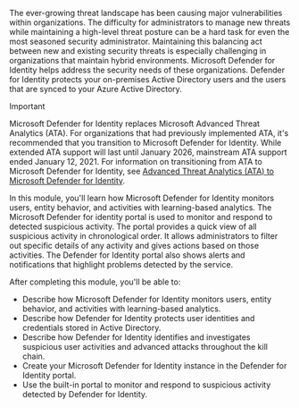 The ever-growing threat landscape has been causing major vulnerabilities within organizations. The difficulty for administrators to manage new threats while maintaining a high-level threat posture can be a hard task for even the most seasoned security administrator. Maintaining this balancing act between new and existing security threats is especially challenging in organizations that maintain hybrid environments. Microsoft Defender for Identity helps address the security needs of these organizations. Defender for Identity protects your on-premises Active Directory users and the users that are synced to your Azure Active Directory.

> [!IMPORTANT]
> Microsoft Defender for Identity replaces Microsoft Advanced Threat Analytics (ATA). For organizations that had previously implemented ATA, it's recommended that you transition to Microsoft Defender for Identity. While extended ATA support will last until January 2026, mainstream ATA support ended January 12, 2021. For information on transitioning from ATA to Microsoft Defender for Identity, see [Advanced Threat Analytics (ATA) to Microsoft Defender for Identity](https://docs.microsoft.com/defender-for-identity/migrate-from-ata-overview?azure-portal=true).

In this module, you'll learn how Microsoft Defender for Identity monitors users, entity behavior, and activities with learning-based analytics. The Microsoft Defender for identity portal is used to monitor and respond to detected suspicious activity. The portal provides a quick view of all suspicious activity in chronological order. It allows administrators to filter out specific details of any activity and gives actions based on those activities. The Defender for Identity portal also shows alerts and notifications that highlight problems detected by the service.

After completing this module, you'll be able to:

 -  Describe how Microsoft Defender for Identity monitors users, entity behavior, and activities with learning-based analytics.
 -  Describe how Defender for Identity protects user identities and credentials stored in Active Directory.
 -  Describe how Defender for Identity identifies and investigates suspicious user activities and advanced attacks throughout the kill chain.
 -  Create your Microsoft Defender for Identity instance in the Defender for Identity portal.
 -  Use the built-in portal to monitor and respond to suspicious activity detected by Defender for Identity.
